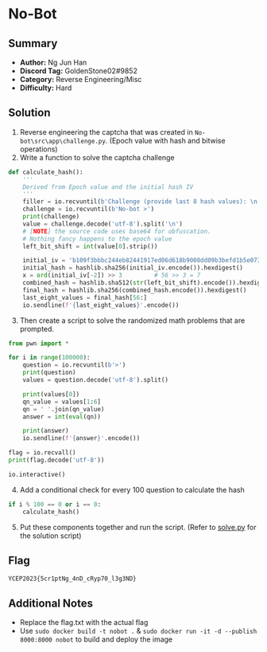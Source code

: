 # No-Bot

## Summary
- **Author:** Ng Jun Han
- **Discord Tag:** GoldenStone02#9852
- **Category:** Reverse Engineering/Misc
- **Difficulty:** Hard

## Solution
1. Reverse engineering the captcha that was created in `No-bot\src\app\challenge.py`. (Epoch value with hash and bitwise operations)
2. Write a function to solve the captcha challenge
```python
def calculate_hash():
    '''
    Derived from Epoch value and the initial hash IV
    '''
    filler = io.recvuntil(b'Challenge (provide last 8 hash values): \n')
    challenge = io.recvuntil(b'No-bot >')
    print(challenge)
    value = challenge.decode('utf-8').split('\n')
    # [NOTE] the source code uses base64 for obfuscation.
    # Nothing fancy happens to the epoch value
    left_bit_shift = int(value[0].strip())

    initial_iv = 'b109f3bbbc244eb82441917ed06d618b9008dd09b3befd1b5e07394c706a8bb980b1d7785e5976ec049b46df5f1326af5a2ea6d103fd07c95385ffab0cacbc86'
    initial_hash = hashlib.sha256(initial_iv.encode()).hexdigest()
    x = ord(initial_iv[-2]) >> 3         # 56 >> 3 = 7
    combined_hash = hashlib.sha512(str(left_bit_shift).encode()).hexdigest() + initial_hash
    final_hash = hashlib.sha256(combined_hash.encode()).hexdigest()
    last_eight_values = final_hash[56:]
    io.sendline(f'{last_eight_values}'.encode())
```
3. Then create a script to solve the randomized math problems that are prompted.
```python
from pwn import *

for i in range(100000):
    question = io.recvuntil(b'>')
    print(question)
    values = question.decode('utf-8').split()

    print(values[0])
    qn_value = values[1:6]
    qn = ' '.join(qn_value)
    answer = int(eval(qn))

    print(answer)
    io.sendline(f'{answer}'.encode())

flag = io.recvall()
print(flag.decode('utf-8'))

io.interactive()
```
4. Add a conditional check for every 100 question to calculate the hash
```python
if i % 100 == 0 or i == 0:
    calculate_hash()
```
5. Put these components together and run the script. (Refer to [solve.py](/No-bot/solve.py) for the solution script)

## Flag
```
YCEP2023{5cr1ptNg_4nD_cRyp70_l3g3ND}
```

## Additional Notes
- Replace the flag.txt with the actual flag
- Use `sudo docker build -t nobot .` & `sudo docker run -it -d --publish 8000:8000 nobot` to build and deploy the image